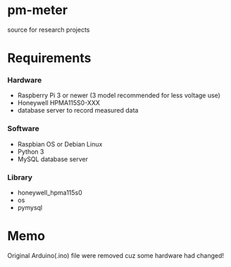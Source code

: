 # pm-meter
source for research projects

# Requirements
### Hardware
* Raspberry Pi 3 or newer (3 model recommended for less voltage use)
* Honeywell HPMA115S0-XXX
* database server to record measured data

### Software
* Raspbian OS or Debian Linux
* Python 3
* MySQL database server

### Library
* honeywell_hpma115s0
* os
* pymysql

# Memo
Original Arduino(.ino) file were removed cuz some hardware had changed!
